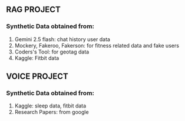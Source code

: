 ## RAG PROJECT
### Synthetic Data obtained from:

1. Gemini 2.5 flash: chat history user data
2. Mockery, Fakeroo, Fakerson: for fitness related data and fake users
3. Coders's Tool: for geotag data
4. Kaggle: Fitbit data

## VOICE PROJECT
### Synthetic Data obtained from:

1. Kaggle: sleep data, fitbit data
2. Research Papers: from google

